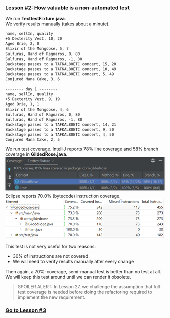 ### Lesson #2: How valuable is a non-automated test
We run **TexttestFixture.java**.  
We verify results manually (takes about a minute).  
```-------- day 0 --------
name, sellIn, quality
+5 Dexterity Vest, 10, 20
Aged Brie, 2, 0
Elixir of the Mongoose, 5, 7
Sulfuras, Hand of Ragnaros, 0, 80
Sulfuras, Hand of Ragnaros, -1, 80
Backstage passes to a TAFKAL80ETC concert, 15, 20
Backstage passes to a TAFKAL80ETC concert, 10, 49
Backstage passes to a TAFKAL80ETC concert, 5, 49
Conjured Mana Cake, 3, 6

-------- day 1 --------
name, sellIn, quality
+5 Dexterity Vest, 9, 19
Aged Brie, 1, 1
Elixir of the Mongoose, 4, 6
Sulfuras, Hand of Ragnaros, 0, 80
Sulfuras, Hand of Ragnaros, -1, 80
Backstage passes to a TAFKAL80ETC concert, 14, 21
Backstage passes to a TAFKAL80ETC concert, 9, 50
Backstage passes to a TAFKAL80ETC concert, 4, 50
Conjured Mana Cake, 2, 5
```
We run test coverage.  IntelliJ reports 78% line coverage and 58% branch coverage in **GildedRose.java**.
![](https://github.com/d215steinberg/GildedRose-Java/blob/Lesson%232/images/Coverage-Lesson%232-IntelliJ.png)
Eclipse reports 70.0% (bytecode) instruction coverage.
![](https://github.com/d215steinberg/GildedRose-Java/blob/Lesson%232/images/Coverage-Lesson%232-Eclipse.png)

This test is not very useful for two reasons:
- 30% of instructions are not covered
- We will need to verify results manually after every change

Then again, a 70%-coverage, semi-manual test is better than no test at all.  We will keep this test around until we can 
render it obsolete. 
> SPOILER ALERT:  In Lesson 27, we challenge the assumption that full test coverage is needed before doing the
> refactoring required to implement the new requirement.
### [Go to Lesson #3](https://github.com/d215steinberg/GildedRose-Java/tree/Lesson%233)